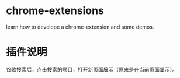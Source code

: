 # chrome-extensions
learn how to develope a chrome-extension and some demos.
# 插件说明
谷歌搜索后，点击搜索的项目，打开新页面展示（原来是在当前页面显示）。
